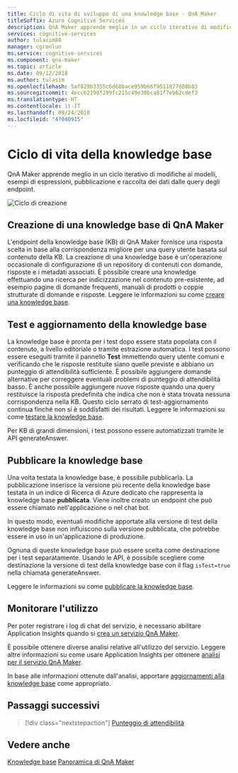 ```yaml
---
title: Ciclo di vita di sviluppo di una knowledge base - QnA Maker
titleSuffix: Azure Cognitive Services
description: QnA Maker apprende meglio in un ciclo iterativo di modifiche ai modelli, esempi di espressioni, pubblicazione e raccolta dei dati dalle query degli endpoint.
services: cognitive-services
author: tulasim88
manager: cgronlun
ms.service: cognitive-services
ms.component: qna-maker
ms.topic: article
ms.date: 09/12/2018
ms.author: tulasim
ms.openlocfilehash: 5af829b3355c6d68bace959b66f9511877d08b83
ms.sourcegitcommit: 4ecc62198f299fc215c49e38bca81f7eb62cdef3
ms.translationtype: HT
ms.contentlocale: it-IT
ms.lasthandoff: 09/24/2018
ms.locfileid: "47040915"
---
```

# <a name="knowledge-base-lifecycle"></a>Ciclo di vita della knowledge base
QnA Maker apprende meglio in un ciclo iterativo di modifiche ai modelli, esempi di espressioni, pubblicazione e raccolta dei dati dalle query degli endpoint. 

![Ciclo di creazione](../media/qnamaker-concepts-lifecycle/kb-lifecycle.png)

## <a name="creating-a-qna-maker-knowledge-base"></a>Creazione di una knowledge base di QnA Maker
L'endpoint della knowledge base (KB) di QnA Maker fornisce una risposta scelta in base alla corrispondenza migliore per una query utente basata sul contenuto della KB. La creazione di una knowledge base è un'operazione occasionale di configurazione di un repository di contenuti con domande, risposte e i metadati associati. È possibile creare una knowledge effettuando una ricerca per indicizzazione nel contenuto pre-esistente, ad esempio pagine di domande frequenti, manuali di prodotti o coppie strutturate di domande e risposte. Leggere le informazioni su come [creare una knowledge base](../How-To/create-knowledge-base.md).

## <a name="testing-and-updating-the-knowledge-base"></a>Test e aggiornamento della knowledge base
La knowledge base è pronta per i test dopo essere stata popolata con il contenuto, a livello editoriale o tramite estrazione automatica. I test possono essere eseguiti tramite il pannello **Test** immettendo query utente comuni e verificando che le risposte restituite siano quelle previste e abbiano un punteggio di attendibilità sufficiente. È possibile aggiungere domande alternative per correggere eventuali problemi di punteggio di attendibilità basso. È anche possibile aggiungere nuove risposte quando una query restituisce la risposta predefinita che indica che non è stata trovata nessuna corrispondenza nella KB. Questo ciclo serrato di test-aggiornamento continua finché non si è soddisfatti dei risultati. Leggere le informazioni su come [testare la knowledge base](../How-To/test-knowledge-base.md).

Per KB di grandi dimensioni, i test possono essere automatizzati tramite le API generateAnswer. 

## <a name="publish-the-knowledge-base"></a>Pubblicare la knowledge base
Una volta testata la knowledge base, è possibile pubblicarla. La pubblicazione inserisce la versione più recente della knowledge base testata in un indice di Ricerca di Azure dedicato che rappresenta la knowledge base **pubblicata**. Viene inoltre creato un endpoint che può essere chiamato nell'applicazione o nel chat bot.

In questo modo, eventuali modifiche apportate alla versione di test della knowledge base non influiscono sulla versione pubblicata, che potrebbe essere in uso in un'applicazione di produzione.

Ognuna di queste knowledge base può essere scelta come destinazione per i test separatamente. Usando le API, è possibile scegliere come destinazione la versione di test della knowledge base con il flag `isTest=true` nella chiamata generateAnswer.

Leggere le informazioni su come [pubblicare la knowledge base](../How-To/publish-knowledge-base.md).

## <a name="monitor-usage"></a>Monitorare l'utilizzo
Per poter registrare i log di chat del servizio, è necessario abilitare Application Insights quando si [crea un servizio QnA Maker](../How-To/set-up-qnamaker-service-azure.md).

È possibile ottenere diverse analisi relative all'utilizzo del servizio. Leggere altre informazioni su come usare Application Insights per ottenere [analisi per il servizio QnA Maker](../How-To/get-analytics-knowledge-base.md).

In base alle informazioni ottenute dall'analisi, apportare [aggiornamenti alla knowledge base](../How-To/edit-knowledge-base.md) come appropriato.

## <a name="next-steps"></a>Passaggi successivi

> [!div class="nextstepaction"]
> [Punteggio di attendibilità](./confidence-score.md)

## <a name="see-also"></a>Vedere anche  

[Knowledge base](./knowledge-base.md)
[Panoramica di QnA Maker](../Overview/overview.md)
